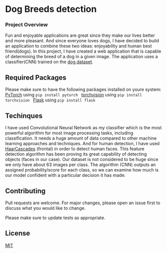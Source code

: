 # Dog Breeds detection

### Project Overview

Fun and enjoyable applications are great since they make our lives better and more pleasant. And since everyone loves dogs, I have decided to build an application to combine these two ideas: enjoyability and human best friend(dogs).
In this project, I have created a web application that is capable of determining the breed of a dog in a given image. The application uses a classifier(CNN) trained on the [dog dataset](https://s3-us-west-1.amazonaws.com/udacity-aind/dog-project/dogImages.zip).


## Required Packages

Please make sure to have the following packages installed on youre system:
[PyTorch](https://pytorch.org/) using ```pip install pytorch ```
[torchvision](https://pytorch.org/docs/stable/torchvision/index.html) using ```pip install torchvision ```
[Flask](https://www.palletsprojects.com/p/flask/) using ```pip install flask ```


## Techinques
I have used Convolutional Neural Network as my classifier which is the most powerful algorithm for most image processing tasks, including classification. It needs a huge amount of data compared to other machine learning approaches and techniques. 
And for human detection,  I have used [HaarCascades](https://github.com/opencv/opencv/blob/master/data/haarcascades/haarcascade_frontalface_alt.xml) (frontal) in order to detect human faces. This feature detection algorithm has been proving its great capability of detecting objects (faces in our case).
Our dataset is not considered to be huge since we only have about 63 images per class.
The algorithm (CNN) outputs an assigned probability/score for each class, so we can examine how much is our model confident with a particular decision it has made.

## Contributing
Pull requests are welcome. For major changes, please open an issue first to discuss what you would like to change.

Please make sure to update tests as appropriate.

## License
[MIT](https://choosealicense.com/licenses/mit/)

